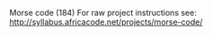 Morse code (184)
For raw project instructions see: http://syllabus.africacode.net/projects/morse-code/